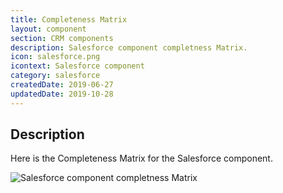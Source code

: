 ```yaml
---
title: Completeness Matrix
layout: component
section: CRM components
description: Salesforce component completness Matrix.
icon: salesforce.png
icontext: Salesforce component
category: salesforce
createdDate: 2019-06-27
updatedDate: 2019-10-28
---
```


## Description

Here is the Completeness Matrix for the Salesforce component.

![Salesforce component completness Matrix](https://user-images.githubusercontent.com/36419533/51548396-e80f5480-1e70-11e9-96d4-afaf697dd694.png)
